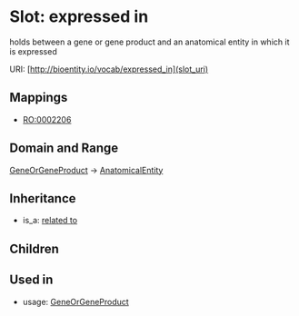 # Slot: expressed in


holds between a gene or gene product and an anatomical entity in which it is expressed

URI: [http://bioentity.io/vocab/expressed_in](slot_uri)
## Mappings

 * [RO:0002206](http://purl.obolibrary.org/obo/RO_0002206)
## Domain and Range

[GeneOrGeneProduct](GeneOrGeneProduct.md) -> [AnatomicalEntity](AnatomicalEntity.md)
## Inheritance

 *  is_a: [related to](related_to.md)
## Children

## Used in

 *  usage: [GeneOrGeneProduct](GeneOrGeneProduct.md)
